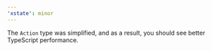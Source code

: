 ```yaml
---
'xstate': minor
---
```


The `Action` type was simplified, and as a result, you should see better TypeScript performance.
